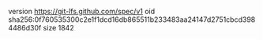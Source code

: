 version https://git-lfs.github.com/spec/v1
oid sha256:0f760535300c2e1f1dcd16db865511b233483aa24147d2751cbcd3984486d30f
size 1842
